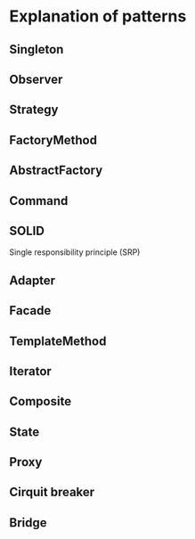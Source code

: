 # Explanation of patterns
## Singleton
## Observer
## Strategy
## FactoryMethod
## AbstractFactory
## Command
## SOLID
Single responsibility principle (SRP)    
## Adapter
## Facade
## TemplateMethod
## Iterator
## Composite
## State
## Proxy
## Cirquit breaker
## Bridge